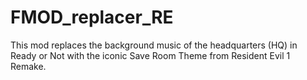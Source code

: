 # FMOD_replacer_RE
This mod replaces the background music of the headquarters (HQ) in Ready or Not with the iconic Save Room Theme from Resident Evil 1 Remake.
